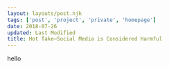 ```yaml
---
layout: layouts/post.njk
tags: ['post', 'project', 'private', 'homepage']
date: 2018-07-26
updated: Last Modified
title: Hot Take—Social Media is Considered Harmful
---
```


hello